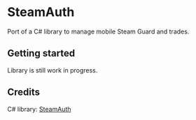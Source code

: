 # SteamAuth
Port of a C# library to manage mobile Steam Guard and trades.  

## Getting started
Library is still work in progress.  

## Credits
C# library: [SteamAuth](https://github.com/geel9/SteamAuth)